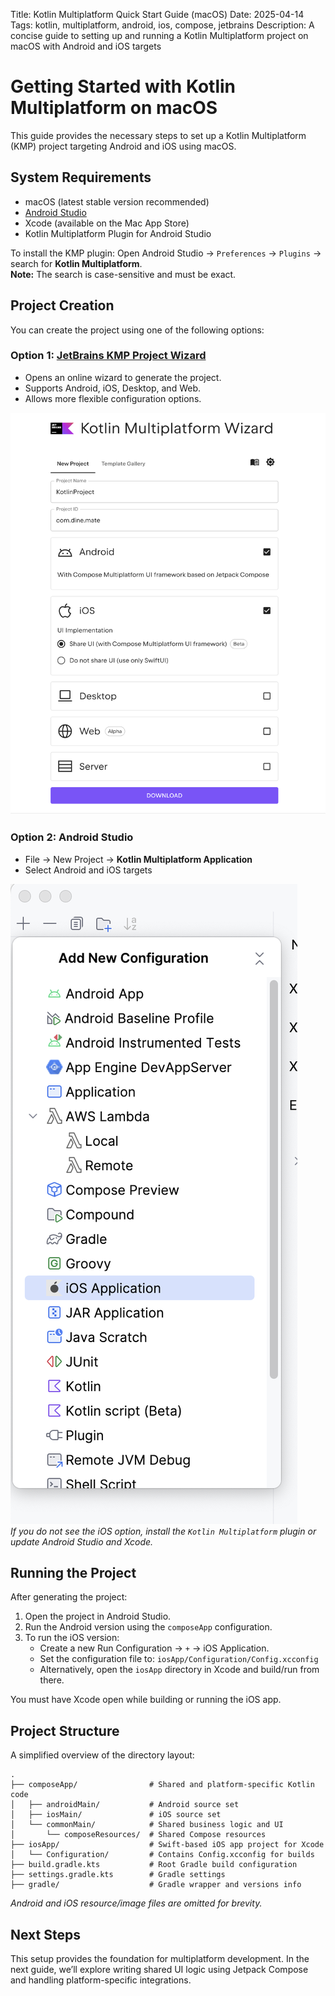 Title: Kotlin Multiplatform Quick Start Guide (macOS)
Date: 2025-04-14
Tags: kotlin, multiplatform, android, ios, compose, jetbrains
Description: A concise guide to setting up and running a Kotlin Multiplatform project on macOS with Android and iOS targets

# Getting Started with Kotlin Multiplatform on macOS

This guide provides the necessary steps to set up a Kotlin Multiplatform (KMP) project targeting Android and iOS using macOS.

## System Requirements

- macOS (latest stable version recommended)
- [Android Studio](https://developer.android.com/studio)
- Xcode (available on the Mac App Store)
- Kotlin Multiplatform Plugin for Android Studio

To install the KMP plugin:
Open Android Studio → `Preferences` → `Plugins` → search for **Kotlin Multiplatform**.  
**Note:** The search is case-sensitive and must be exact.

## Project Creation

You can create the project using one of the following options:

### Option 1: [JetBrains KMP Project Wizard](https://kmp.jetbrains.com/?_gl=1*1jbzjo6*_gcl_au*MTU5NDg3NjQ0LjE3NDQ2NTI2Mzc.*FPAU*MTU5NDg3NjQ0LjE3NDQ2NTI2Mzc.*_ga*MTgzNDc1MTI4OC4xNzQ0NjUyNjM2*_ga_9J976DJZ68*MTc0NDY1Nzg1OS4yLjEuMTc0NDY1OTc2NC41NS4wLjA.)

- Opens an online wizard to generate the project.
- Supports Android, iOS, Desktop, and Web.
- Allows more flexible configuration options.

![Image Placeholder: KMP Web Wizard](../images/kmp_web_wizard.png)

### Option 2: Android Studio

- File → New Project → **Kotlin Multiplatform Application**
- Select Android and iOS targets

![Image Placeholder: Android Studio iOS Option](../images/kmp_ios_option.png)  
*If you do not see the iOS option, install the `Kotlin Multiplatform` plugin or update Android Studio and Xcode.*

## Running the Project

After generating the project:

1. Open the project in Android Studio.
2. Run the Android version using the `composeApp` configuration.
3. To run the iOS version:
   - Create a new Run Configuration → `+` → iOS Application.
   - Set the configuration file to: `iosApp/Configuration/Config.xcconfig`
   - Alternatively, open the `iosApp` directory in Xcode and build/run from there.

You must have Xcode open while building or running the iOS app.

## Project Structure

A simplified overview of the directory layout:

```
.
├── composeApp/                # Shared and platform-specific Kotlin code
│   ├── androidMain/           # Android source set
│   ├── iosMain/               # iOS source set
│   └── commonMain/            # Shared business logic and UI
│       └── composeResources/  # Shared Compose resources
├── iosApp/                    # Swift-based iOS app project for Xcode
│   └── Configuration/         # Contains Config.xcconfig for builds
├── build.gradle.kts           # Root Gradle build configuration
├── settings.gradle.kts        # Gradle settings
├── gradle/                    # Gradle wrapper and versions info
```

_Android and iOS resource/image files are omitted for brevity._

## Next Steps

This setup provides the foundation for multiplatform development. In the next guide, we’ll explore writing shared UI logic using Jetpack Compose and handling platform-specific integrations.

